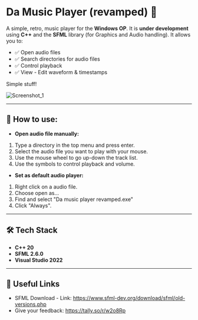 # Da Music Player (revamped) 🎵  

A simple, retro, music player for the **Windows OP**. It is **under development** using **C++** and the **SFML** library (for Graphics and Audio handling). It allows you to:  
- ✅ Open audio files 
- ✅ Search directories for audio files 
- ✅ Control playback 
- ✅ View - Edit waveform & timestamps

Simple stuff!  

![Screenshot_1](https://github.com/user-attachments/assets/4c20982b-e350-4c04-99ea-84b2ea7382a7)

---

## 💁 How to use:
- **Open audio file manually:**
1. Type a directory in the top menu and press enter.
2. Select the audio file you want to play with your mouse.
3. Use the mouse wheel to go up-down the track list.
4. Use the symbols to control playback and volume.
    
- **Set as default audio player:**
1. Right click on a audio file.
2. Choose open as...
3. Find and select "Da music player revamped.exe"
4. Click "Always".

---

## 🛠️ Tech Stack  
- **C++ 20**  
- **SFML 2.6.0**
- **Visual Studio 2022**

---

## 🔗 Useful Links  
- SFML Download - Link: https://www.sfml-dev.org/download/sfml/old-versions.php
- Give your feedback: https://tally.so/r/w2o8Rp
